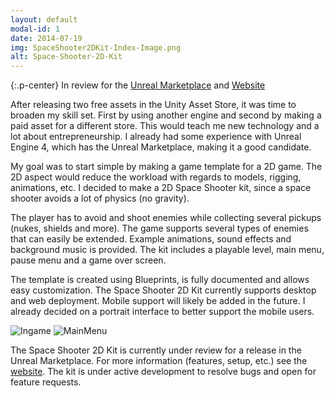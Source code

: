 ```yaml
---
layout: default
modal-id: 1
date: 2014-07-19
img: SpaceShooter2DKit-Index-Image.png
alt: Space-Shooter-2D-Kit
---
```


{:.p-center}
In review for the [Unreal Marketplace][unreal-marketplace] and [Website][website]

After releasing two free assets in the Unity Asset Store, it was time to broaden my skill set. First by using another engine and second by making a paid asset for a different store. This would teach me new technology and a lot about entrepreneurship. I already had some experience with Unreal Engine 4, which has the Unreal Marketplace, making it a good candidate. 

My goal was to start simple by making a game template for a 2D game. The 2D aspect would reduce the workload with regards to models, rigging, animations, etc. I decided to make a 2D Space Shooter kit, since a space shooter avoids a lot of physics (no gravity). 

The player has to avoid and shoot enemies while collecting several pickups (nukes, shields and more). The game supports several types of enemies that can easily be extended. Example animations, sound effects and background music is provided. The kit includes a playable level, main menu, pause menu and a game over screen. 

The template is created using Blueprints, is fully documented and allows easy customization. The Space Shooter 2D Kit currently supports desktop and web deployment. Mobile support will likely be added in the future. I already decided on a portrait interface to better support the mobile users. 

<img src="{{site.baseurl}}/assets/images/space_shooter_2d_kit/Ingame.png" class="img-responsive img-centered" alt="Ingame"/>
<img src="{{site.baseurl}}/assets/images/space_shooter_2d_kit/MainMenu.png" class="img-responsive img-centered" alt="MainMenu"/>

The Space Shooter 2D Kit is currently under review for a release in the Unreal Marketplace. For more information (features, setup, etc.) see the [website][website]. The kit is under active development to resolve bugs and open for feature requests.

[unreal-marketplace]: https://www.unrealengine.com/marketplace
[website]: https://gracesgames.github.io/SpaceShooter2DKit/